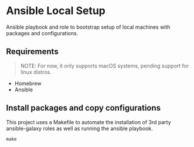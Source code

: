 # Ansible Local Setup

Ansible playbook and role to bootstrap setup of local machines with packages and configurations.

## Requirements

> NOTE: For now, it only supports macOS systems, pending support for linux distros.

- Homebrew
- Ansible

## Install packages and copy configurations

This project uses a Makefile to automate the installation of 3rd party ansible-galaxy roles as well as running the ansible playbook.

    make

